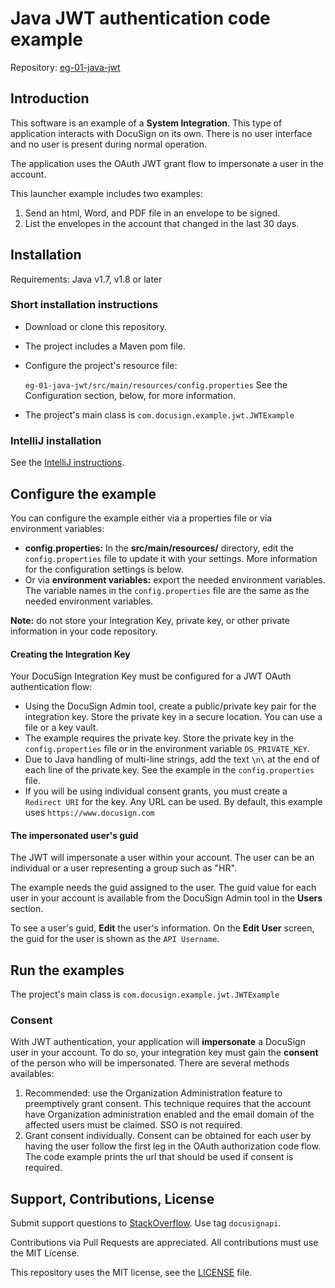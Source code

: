 # Java JWT authentication code example

Repository: [eg-01-java-jwt](https://github.com/docusign/eg-01-java-jwt)

## Introduction

This software is an example of a **System Integration**.
This type of application interacts with DocuSign on its
own. There is no user interface and no user is present
during normal operation.

The application uses the OAuth JWT grant flow to impersonate
a user in the account.

This launcher example includes two examples:
1. Send an html, Word, and PDF file in an envelope to be signed.
1. List the envelopes in the account that changed in the last 30 days.

## Installation

Requirements: Java v1.7, v1.8 or later

### Short installation instructions
* Download or clone this repository.
* The project includes a Maven pom file.
* Configure the project's resource file:

  `eg-01-java-jwt/src/main/resources/config.properties`
  See the Configuration section, below,
  for more information.
* The project's main class is
  `com.docusign.example.jwt.JWTExample`

### IntelliJ installation

See the [IntelliJ instructions](https://github.com/docusign/eg-01-java-jwt/blob/master/docs/Readme.IntelliJ.md).

## Configure the example

You can configure the example either via a properties file or via
environment variables:

*  **config.properties:** In the **src/main/resources/**
   directory, edit the `config.properties` file to update
   it with your settings.
   More information for the configuration settings is below.
*  Or via **environment variables:** export the needed
   environment variables.
   The variable names in the `config.properties` file
   are the same as the needed environment variables.

**Note:** do not store your Integration Key, private key, or other
private information in your code repository.

#### Creating the Integration Key
Your DocuSign Integration Key must be configured for a JWT OAuth authentication flow:
* Using the DocuSign Admin tool,
  create a public/private key pair for the integration key.
  Store the private key
  in a secure location. You can use a file or a key vault.
* The example requires the private key. Store the private key in the
  `config.properties` file or in the environment variable
  `DS_PRIVATE_KEY`.
* Due to Java handling of multi-line strings, add the
  text `\n\` at the end of each line of the private key.
  See the example in the `config.properties` file.
* If you will be using individual consent grants, you must create a
  `Redirect URI` for the key. Any URL can be used. By default, this
  example uses `https://www.docusign.com`

#### The impersonated user's guid
The JWT will impersonate a user within your account. The user can be
an individual or a user representing a group such as "HR".

The example needs the guid assigned to the user.
The guid value for each user in your account is available from
the DocuSign Admin tool in the **Users** section.

To see a user's guid, **Edit** the user's information.
On the **Edit User** screen, the guid for the user is shown as
the `API Username`.

## Run the examples

The project's main class is `com.docusign.example.jwt.JWTExample`

### Consent
With JWT authentication, your application will **impersonate** a
DocuSign user in your account. To do so, your integration key
must gain the **consent** of the person who will be impersonated.
There are several methods availables:

1. Recommended: use the Organization Administration feature to
   preemptively grant consent. This technique requires that the
   account have Organization administration enabled and the
   email domain of the affected users must be claimed. SSO is
   not required.
1. Grant consent individually. Consent can be obtained for
   each user by having the user follow the first leg in the
   OAuth authorization code flow. The code example prints
   the url that should be used if consent is required.

## Support, Contributions, License

Submit support questions to [StackOverflow](https://stackoverflow.com). Use tag `docusignapi`.

Contributions via Pull Requests are appreciated.
All contributions must use the MIT License.

This repository uses the MIT license, see the
[LICENSE](https://github.com/docusign/eg-01-java-jwt/blob/master/LICENSE) file.
